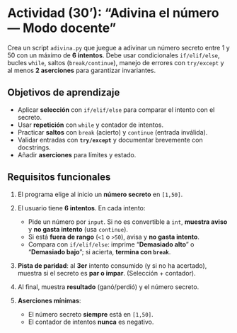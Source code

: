 

# Actividad (30’): “Adivina el número — Modo docente”

Crea un script `adivina.py` que juegue a adivinar un número secreto entre 1 y 50 con un máximo de **6 intentos**. Debe usar condicionales `if/elif/else`, bucles `while`, saltos (`break/continue`), manejo de errores con `try/except` y al menos **2 aserciones** para garantizar invariantes. 

## Objetivos de aprendizaje

* Aplicar **selección** con `if/elif/else` para comparar el intento con el secreto. 
* Usar **repetición** con `while` y contador de intentos. 
* Practicar **saltos** con `break` (acierto) y `continue` (entrada inválida). 
* Validar entradas con **`try/except`** y documentar brevemente con docstrings. 
* Añadir **aserciones** para límites y estado. 

## Requisitos funcionales

1. El programa elige al inicio un **número secreto** en `[1,50]`.
2. El usuario tiene **6 intentos**. En cada intento:

   * Pide un número por `input`. Si no es convertible a `int`, **muestra aviso** y **no gasta intento** (usa `continue`). 
   * Si está **fuera de rango** (`<1` o `>50`), avisa y **no gasta intento**.
   * Compara con `if/elif/else`: imprime “**Demasiado alto**” o “**Demasiado bajo**”; si acierta, **termina con `break`**. 
3. **Pista de paridad**: al **3er** intento consumido (y si no ha acertado), muestra si el secreto es **par o impar**. (Selección + contador). 
4. Al final, muestra **resultado** (ganó/perdió) y el número secreto.
5. **Aserciones mínimas**:

   * El número secreto **siempre** está en `[1,50]`.
   * El contador de intentos **nunca** es negativo. 


